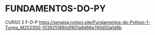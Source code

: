 # FUNDAMENTOS-DO-PY
CURSO 2 F-D-P
https://senaisp.notion.site/Fundamentos-do-Python-1-Turma_M25330G-1039251860df801a8d66e740d50a1d6b
